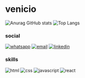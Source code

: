 # venicio

![Anurag GitHub stats](https://github-readme-stats.vercel.app/api?username=venicio-marinho)
![Top Langs](https://github-readme-stats.vercel.app/api/top-langs/?username=venicio-marinho)

### social

[![whatsapp](https://img.shields.io/badge/WhatsApp-25D366?style=for-the-badge&logo=whatsapp&logoColor=white)]()
[![email](https://img.shields.io/badge/Gmail-D14836?style=for-the-badge&logo=gmail&logoColor=white)]()
[![linkedin](https://img.shields.io/badge/LinkedIn-0077B5?style=for-the-badge&logo=linkedin&logoColor=white)]()

### skills

![html](https://img.shields.io/badge/HTML5-E34F26?style=for-the-badge&logo=html5&logoColor=white)
![css](https://img.shields.io/badge/CSS3-1572B6?style=for-the-badge&logo=css3&logoColor=white)
![javascript](https://img.shields.io/badge/JavaScript-323330?style=for-the-badge&logo=javascript&logoColor=F7DF1E)
![react](https://img.shields.io/badge/React-20232A?style=for-the-badge&logo=react&logoColor=61DAFB)
